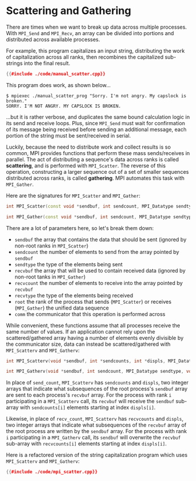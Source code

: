 # Scattering and Gathering

There are times when we want to break up data across multiple processes.
With `MPI_Send` and `MPI_Recv`, an array can be divided into portions and distributed across available processes.

For example, this program capitalizes an input string, distributing the work of capitalization across all ranks, then recombines the capitalized sub-strings into the final result.


```cpp
{{#include ./code/manual_scatter.cpp}}
```

This program does work, as shown below...

```console
$ mpiexec ./manual_scatter_prog "Sorry. I'm not angry. My capslock is broken."
SORRY. I'M NOT ANGRY. MY CAPSLOCK IS BROKEN.
```

...but it is rather verbose, and duplicates the same bound calculation logic in its send and receive loops. Plus, since `MPI_Send` must wait for confirmation of its message being received before sending an additional message, each portion of the string must be sent/received in serial.


Luckily, because the need to distribute work and collect results is so common, MPI provides functions that perform these mass sends/receives in parallel.
The act of distributing a sequence's data across ranks is called **scattering**, and is performed with `MPI_Scatter`.
The reverse of this operation, constructing a larger sequence out of a set of smaller sequences distributed across ranks, is called **gathering**.
MPI automates this task with `MPI_Gather`.

Here are the signatures for `MPI_Scatter` and `MPI_Gather`:

```cpp
int MPI_Scatter(const void *sendbuf, int sendcount, MPI_Datatype sendtype, void *recvbuf, int recvcount, MPI_Datatype recvtype, int root, MPI_Comm comm)
```

```cpp
int MPI_Gather(const void *sendbuf, int sendcount, MPI_Datatype sendtype, void *recvbuf, int recvcount, MPI_Datatype recvtype, int root, MPI_Comm comm)
```

There are a lot of parameters here, so let's break them down:
- `sendbuf` the array that contains the data that should be sent (ignored by non-root ranks in `MPI_Scatter`)
- `sendcount` the number of elements to send from the array pointed by `sendbuf`
- `sendtype` the type of the elements being sent
- `recvbuf` the array that will be used to contain received data (ignored by non-root tanks in `MPI_Gather`)
- `recvcount` the number of elements to receive into the array pointed by `recvbuf`
- `recvtype` the type of the elements being received
- `root` the rank of the process that sends (`MPI_Scatter`) or receives (`MPI_Gather`) the unified data sequence
- `comm` the communicator that this operation is performed across


While convenient, these functions assume that all processes receive the same number of values.
If an application cannot rely upon the scattered/gathered array having a number of elements evenly divisible by the communicator size, data can instead be scattered/gathered with `MPI_Scatterv` and `MPI_Gatherv`:

```cpp
int MPI_Scatterv(void *sendbuf, int *sendcounts, int *displs, MPI_Datatype sendtype, void *recvbuf, int recvcount, MPI_Datatype recvtype, int root, MPI_Comm comm)
```

```cpp
int MPI_Gatherv(void *sendbuf, int sendcount, MPI_Datatype sendtype, void *recvbuf, int *recvcounts, int *displs, MPI_Datatype recvtype, int root, MPI_Comm comm)
```

In place of `send_count`, `MPI_Scatterv` has `sendcounts` and `displs`, two integer arrays that indicate what subsequences of the root process's `sendbuf` array are sent to each process's `recvbuf` array.
For the process with rank `i` participating in a `MPI_Scatterv` call, its `recvbuf` will receive the `sendbuf` sub-array with `sendcounts[i]` elements starting at index `displs[i]`.

Likewise, in place of `recv_count`, `MPI_Scatterv` has `recvcounts` and `displs`, two integer arrays that indicate what subsequences of the `recvbuf` array of the root process are written by the `sendbuf` array.
For the process with rank `i` participating in a `MPI_Gatherv` call, its `sendbuf` will overwrite the `recvbuf` sub-array with `recvcounts[i]` elements starting at index `displs[i]`.


Here is a refactored version of the string capitalization program which uses `MPI_Scatterv` and `MPI_Gatherv`:



```cpp
{{#include ./code/mpi_scatter.cpp}}
```



